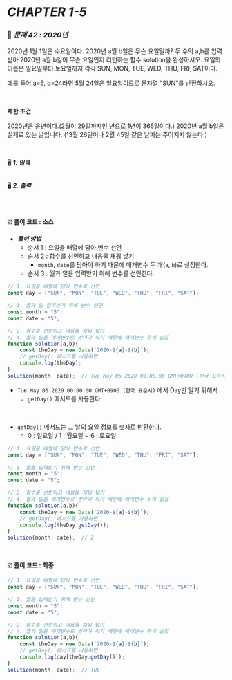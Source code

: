 # _CHAPTER 1-5_

###  :pencil: ***문제 42 :  2020년***

2020년 1월 1일은 수요일이다. 2020년 a월 b일은 무슨 요일일까?
두 수의 a,b를 입력받아 2020년 a월 b일이 무슨 요일인지 리턴하는 함수 solution을 완성하시오.
요일의 이름은 일요일부터 토요일까지 각각 SUN, MON, TUE, WED, THU, FRI, SAT이다.

예를 들어 a=5, b=24라면 5월 24일은 일요일이므로 문자열 "SUN"를 반환하시오.

<br>

**제한 조건**

2020년은 윤년이다.(2월이 29일까지인 년으로 1년이 366일이다.)
2020년 a월 b일은 실제로 있는 날입니다.
(13월 26일이나 2월 45일 같은 날짜는 주어지지 않는다.)

<br>

:desktop_computer: ***1. 입력***

```javascript

```

:desktop_computer: ***2. 출력***

```javascript

```

<br>

:ballot_box_with_check: **풀이 코드  : 소스**

- ***풀이 방법***
  - 순서 1 : 요일을 배열에 담아 변수 선언
  - 순서 2 :  함수를 선언하고 내용물 채워 넣기
    - `month`, `date`를 담아야 하기 때문에 매개변수 두 개(`a`, `b`)로 설정한다.
  - 순서 3 : 월과 일을 입력받기 위해 변수를 선언한다.

```javascript
// 1. 요일을 배열에 담아 변수로 선언
const day = ["SUN", "MON", "TUE", "WED", "THU", "FRI", "SAT"];

// 3. 월과 일 입력받기 위해 변수 선언
const month = "5";
const date = "5";

// 2. 함수를 선언하고 내용물 채워 넣기
// 4. 월과 일을 매개변수로 받아야 하기 때문에 매개변수 두개 설정
function solution(a,b){
    const theDay = new Date(`2020-${a}-${b}`);
    // getDay() 메서드를 사용하면
    console.log(theDay);    
}
solution(month, date); 	// Tue May 05 2020 00:00:00 GMT+0900 (한국 표준시)
```

- `Tue May 05 2020 00:00:00 GMT+0900 (한국 표준시)` 에서 Day만 알기 위해서
  - `getDay()` 메서드를 사용한다.

<br>

- `getDay()` 메서드는 그 날의 요일 정보를 숫자로 반환한다.
  - 0 : 일요일 / 1 : 월요일 ~ 6 : 토요일

```javascript
// 1. 요일을 배열에 담아 변수로 선언
const day = ["SUN", "MON", "TUE", "WED", "THU", "FRI", "SAT"];

// 3. 월을 입력받기 위해 변수 선언
const month = "5";
const date = "5";

// 2. 함수를 선언하고 내용물 채워 넣기
// 4. 월과 일을 매개변수로 받아야 하기 때문에 매개변수 두개 설정
function solution(a,b){
    const theDay = new Date(`2020-${a}-${b}`);
    // getDay() 메서드를 사용하면
    console.log(theDay.getDay());    
}
solution(month, date); 	// 2
```

<br>

:ballot_box_with_check: **풀이 코드  : 최종**

```javascript
// 1. 요일을 배열에 담아 변수로 선언
const day = ["SUN", "MON", "TUE", "WED", "THU", "FRI", "SAT"];

// 3. 월을 입력받기 위해 변수 선언
const month = "5";
const date = "5";

// 2. 함수를 선언하고 내용물 채워 넣기
// 4. 월과 일을 매개변수로 받아야 하기 때문에 매개변수 두개 설정
function solution(a,b){
    const theDay = new Date(`2020-${a}-${b}`);
    // getDay() 메서드를 사용하면
    console.log(day[theDay.getDay()]);    
}
solution(month, date); 	// TUE
```


